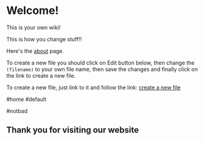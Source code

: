 # Welcome!

This is your own wiki!

This is how you change stuff!!

Here's the [about](about) page.

To create a new file you should click on Edit button below, then change the `(filename)` to your own file name, then save the changes and finally click on the link to create a new file.

To create a new file, just link to it and follow the link: [create a new file](filename)

#home #default

#notbad

## Thank you for visiting our website

